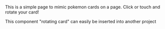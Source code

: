This is a simple page to mimic pokemon cards on a page. 
Click or touch and rotate your card!

This component "rotating card" can easily be inserted into another project